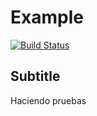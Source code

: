 # Example
[![Build Status](https://travis-ci.org/ART-I/hello-world.svg?branch=master)](https://travis-ci.org/ART-I/hello-world)

## Subtitle
Haciendo pruebas
